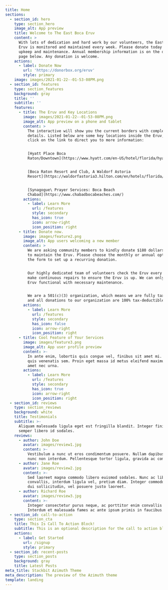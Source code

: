 ```yaml
---
title: Home
sections:
  - section_id: hero
    type: section_hero
    image_alt: App preview
    title: Welcome to The East Boca Eruv
    content: >
      With lots of dedication and hard work by our volunteers, the East Boca
      Eruv is monitored and maintained every week. Please donate today for Eruv
      upkeep and maintenance. Annual membership information is on the donate
      page below. Any donation is welcome.
    actions:
      - label: Donate Now
        url: 'https://donorbox.org/eruv'
        style: primary
    image: images/2021-01-22--01-53-08PM.png
  - section_id: features
    type: section_features
    background: gray
    title: ''
    subtitle: ''
    features:
      - title: The Eruv and Key Locations
        image: images/2021-01-22--01-53-08PM.png
        image_alt: App preview on a phone and tablet
        content: >
          The interactive will show you the current borders with complete
          details. Listed below are some key locations inside the Eruv, please
          click on the link to direct you to more information:


          [Hyatt Place Boca
          Raton/Downtown](https://www.hyatt.com/en-US/hotel/florida/hyatt-place-boca-raton-downtown/fllzb)


          [Boca Raton Resort and Club, A Waldorf Astoria
          Resort](https://waldorfastoria3.hilton.com/en/hotels/florida/boca-raton-resort-and-club-a-waldorf-astoria-resort-BCTRCWA/index.html)


          [Synagogue\ Prayer Services: Boca Beach
          Chabad](https://www.chabadbocabeaches.com/)
        actions:
          - label: Learn More
            url: /features
            style: secondary
            has_icon: true
            icon: arrow-right
            icon_position: right
      - title: Donate now.
        image: images/feature2.png
        image_alt: App users welcoming a new member
        content: >
          We are asking community members to kindly donate $180 dollars a year
          to maintain the Eruv. Please choose the monthly or annual option in
          the form to set up a recurring donation.


          Our highly dedicated team of volunteers check the Eruv every week and
          make continuous repairs to ensure the Eruv is up. We can only keep the
          Eruv functional with necessary maintenance.


          We are a 501(c)(3) organization, which means we are fully tax-exempt
          and all donations to our organization are 100% tax-deductible.
        actions:
          - label: Learn More
            url: /features
            style: secondary
            has_icon: false
            icon: arrow-right
            icon_position: right
      - title: Cool Feature of Your Services
        image: images/feature3.png
        image_alt: App user profile preview
        content: >-
          In ante enim, lobortis quis congue vel, finibus sit amet mi. Aenean
          quis venenatis sem. Proin eget massa id metus eleifend maximus sit
          amet nec urna.
        actions:
          - label: Learn More
            url: /features
            style: secondary
            has_icon: true
            icon: arrow-right
            icon_position: right
  - section_id: reviews
    type: section_reviews
    background: white
    title: Testimonials
    subtitle: >-
      Aliquam malesuada ligula eget est fringilla blandit. Integer finibus
      semper libero id sodales. 
    reviews:
      - author: John Doe
        avatar: images/review1.jpg
        content: >-
          Vestibulum a nunc ut eros condimentum posuere. Nullam dapibus quis
          nunc non interdum. Pellentesque tortor ligula, gravida ac commodo eu.
      - author: Jane Roe
        avatar: images/review2.jpg
        content: >-
          Sed laoreet magna commodo libero euismod sodales. Nunc ac libero
          convallis, interdum ligula vel, pretium diam. Integer commodo sem at
          dui sollicitudin, vel posuere justo laoreet.
      - author: Richard Roe
        avatar: images/review3.jpg
        content: >-
          Integer consectetur purus neque, ac porttitor enim convallis vitae.
          Interdum et malesuada fames ac ante ipsum primis in faucibus.
  - section_id: call-to-action
    type: section_cta
    title: This Is Call To Action Block!
    subtitle: This is an optional description for the call to action block.
    actions:
      - label: Get Started
        url: /signup
        style: primary
  - section_id: recent-posts
    type: section_posts
    background: gray
    title: Latest Posts
meta_title: Stackbit Azimuth Theme
meta_description: The preview of the Azimuth theme
template: landing
---
```

